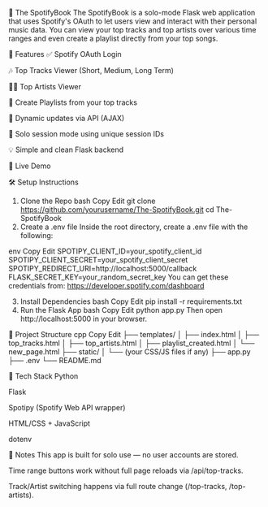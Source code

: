 🎵 The SpotifyBook
The SpotifyBook is a solo-mode Flask web application that uses Spotify's OAuth to let users view and interact with their personal music data. You can view your top tracks and top artists over various time ranges and even create a playlist directly from your top songs.

🔧 Features
✅ Spotify OAuth Login

🎶 Top Tracks Viewer (Short, Medium, Long Term)

👨‍🎤 Top Artists Viewer

📀 Create Playlists from your top tracks

🔁 Dynamic updates via API (AJAX)

🧪 Solo session mode using unique session IDs

💡 Simple and clean Flask backend

🚀 Live Demo

🛠️ Setup Instructions
1. Clone the Repo
bash
Copy
Edit
git clone https://github.com/yourusername/The-SpotifyBook.git
cd The-SpotifyBook
2. Create a .env file
Inside the root directory, create a .env file with the following:

env
Copy
Edit
SPOTIPY_CLIENT_ID=your_spotify_client_id
SPOTIPY_CLIENT_SECRET=your_spotify_client_secret
SPOTIPY_REDIRECT_URI=http://localhost:5000/callback
FLASK_SECRET_KEY=your_random_secret_key
You can get these credentials from: https://developer.spotify.com/dashboard

3. Install Dependencies
bash
Copy
Edit
pip install -r requirements.txt
4. Run the Flask App
bash
Copy
Edit
python app.py
Then open http://localhost:5000 in your browser.

📁 Project Structure
cpp
Copy
Edit
├── templates/
│   ├── index.html
│   ├── top_tracks.html
│   ├── top_artists.html
│   ├── playlist_created.html
│   └── new_page.html
├── static/
│   └── (your CSS/JS files if any)
├── app.py
├── .env
└── README.md

🧠 Tech Stack
Python

Flask

Spotipy (Spotify Web API wrapper)

HTML/CSS + JavaScript

dotenv

📌 Notes
This app is built for solo use — no user accounts are stored.

Time range buttons work without full page reloads via /api/top-tracks.

Track/Artist switching happens via full route change (/top-tracks, /top-artists).
